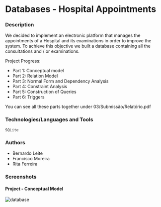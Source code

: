 # Databases - Hospital Appointments

### Description

We decided to implement an electronic platform that manages the appointments of a Hospital and its examinations in order to improve the system. To achieve this objective we built a database containing all the consultations and / or examinations.

Project Progress:
* Part 1: Conceptual model
* Part 2: Relation Model
* Part 3: Normal Form and Dependency Analysis
* Part 4: Constraint Analysis
* Part 5: Construction of Queries
* Part 6: Triggers

You can see all these parts together under 03/Submissão/Relatório.pdf

### Technologies/Languages and Tools
```
SQLite
```

### Authors

* Bernardo Leite 
* Francisco Moreira
* Rita Ferreira

### Screenshots

#### Project - Conceptual Model

![database](https://user-images.githubusercontent.com/22004638/51800783-b9a4c700-222c-11e9-8b87-ab83ba1006be.PNG)



